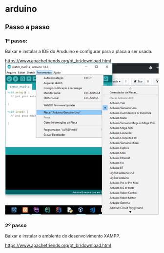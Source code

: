 # arduino
<h2>Passo a passo</h2>
<h3>1º passo:</h3>
<p>Baixar e instalar a IDE do Aruduino e configurar para a placa a ser usada.</p>
<a href="https://www.apachefriends.org/pt_br/download.html">https://www.apachefriends.org/pt_br/download.html</a>
<img src="imgs/arduinoconfig.png"/>
<h3>2º passo</h3>
<p>Baixar e instalar o ambiente de desenvolvimento XAMPP.</p>
<a href="https://www.apachefriends.org/pt_br/download.html">https://www.apachefriends.org/pt_br/download.html</a>

